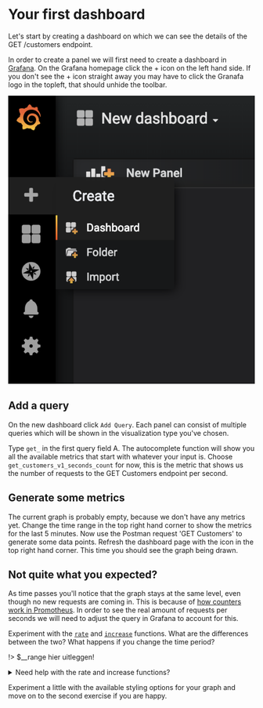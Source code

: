 # Your first dashboard

Let's start by creating a dashboard on which we can see the details of the GET /customers endpoint. 

In order to create a panel we will first need to create a dashboard in [Grafana](url). On the Grafana homepage click the + icon on the left hand side. If you don't see the + icon straight away you may have to click the Granafa logo in the topleft, that should unhide the toolbar. 

![Click the plus to create a new dashboard](images/create_new_dashboard.png ':size=250')
## Add a query
On the new dashboard click `Add Query`. Each panel can consist of multiple queries which will be shown in the visualization type you've chosen.

Type `get_` in the first query field A. The autocomplete function will show you all the available metrics that start with whatever your input is. Choose `get_customers_v1_seconds_count` for now, this is the metric that shows us the number of requests to the GET Customers endpoint per second.
## Generate some metrics
The current graph is probably empty, because we don't have any metrics yet. Change the time range in the top right hand corner to show the metrics for the last 5 minutes. Now use the Postman request 'GET Customers' to generate some data points. Refresh the dashboard page with the icon in the top right hand corner. This time you should see the graph being drawn.
## Not quite what you expected?
As time passes you'll notice that the graph stays at the same level, even though no new requests are coming in. This is because of [how counters work in Promotheus](https://www.robustperception.io/how-does-a-prometheus-counter-work). In order to see the real amount of requests per seconds we will need to adjust the query in Grafana to account for this. 

Experiment with the [`rate`](https://prometheus.io/docs/prometheus/latest/querying/functions/#rate) and [`increase`](https://prometheus.io/docs/prometheus/latest/querying/functions/#increase) functions. What are the differences between the two? What happens if you change the time period?

!> $__range hier uitleggen!

<details><summary>Need help with the rate and increase functions?</summary>
<p>

```
While editing the panel click the `Add query` button on the right, it will add an additional input field `B`
Query A: rate(get_customers_v1_seconds_count[$__range])
Query B: increase(get_customers_v1_seconds_count[$__range])
Enter a descriptive name in the respective legend fields. 
Clicking on the small colored line in front of the series, just below the graph, allow you to choose a color for the series.
```
<img src="images/rate_increase.png" width=500px><br/>
</p>
</details>

Experiment a little with the available styling options for your graph and move on to the second exercise if you are happy.